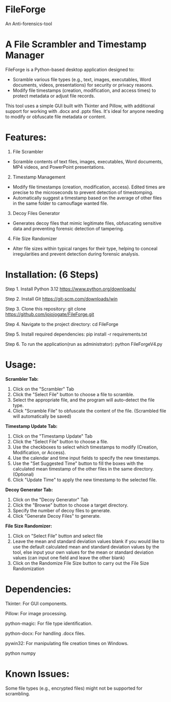 # FileForge 
An Anti-forensics-tool


# A File Scrambler and Timestamp Manager

FileForge is a Python-based desktop application designed to:
- Scramble various file types (e.g., text, images, executables, Word documents, videos, presentations) for security or privacy reasons.
- Modify file timestamps (creation, modification, and access times) to protect metadata or adjust file records. 

This tool uses a simple GUI built with Tkinter and Pillow, with additional support for working with .docx and .pptx files. It's ideal for anyone needing to modify or obfuscate file metadata or content.

# Features:
1. File Scrambler
- Scramble contents of text files, images, executables, Word documents, MP4 videos, and PowerPoint presentations.
2. Timestamp Management
- Modify file timestamps (creation, modification, access). Edited times are precise to the microseconds to prevent detection of timestomping.
- Automatically suggest a timestamp based on the average of other files in the same folder to camouflage wanted file.
3. Decoy Files Generator
- Generates decoy files that mimic legitimate files, obfuscating sensitive data and preventing forensic detection of tampering.
4. File Size Randomizer
- Alter file sizes within typical ranges for their type, helping to conceal irregularities and prevent detection during forensic analysis.
  

# Installation: (6 Steps)

Step 1. Install  Python 3.12 https://www.python.org/downloads/

Step 2. Install Git https://git-scm.com/downloads/win

Step 3. Clone this repository: git clone https://github.com/jojojogate/FileForge.git

Step 4. Navigate to the project directory: cd FileForge

Step 5. Install required dependencies: pip install -r requirements.txt

Step 6. To run the application(run as administrator): python FileForgeV4.py

# Usage:

**Scrambler Tab:**
1. Click on the "Scrambler" Tab
2. Click the "Select File" button to choose a file to scramble.
3. Select the appropriate file, and the program will auto-detect the file type.
4. Click "Scramble File" to obfuscate the content of the file. (Scrambled file will automatically be saved)

   
**Timestamp Update Tab:**
1. Click on the "Timestamp Update" Tab
2. Click the "Select File" button to choose a file.
3. Use the checkboxes to select which timestamps to modify (Creation, Modification, or Access).
4. Use the calendar and time input fields to specify the new timestamps.
5. Use the "Set Suggested Time" button to fill the boxes with the calculated mean timestamp of the other files in the same directory. (Optional)
6. Click "Update Time" to apply the new timestamp to the selected file.
   

**Decoy Generator Tab:**
1. Click on the "Decoy Generator" Tab 
2. Click the "Browse" button to choose a target directory.
3. Specify the number of decoy files to generate.
4. Click "Generate Decoy Files" to generate.


**File Size Randomizer:**
1. Click on "Select File" button and select file
2. Leave the mean and standard deviation values blank if you would like to use the default calculated mean and standard deviation values by the tool,
   else input your own values for the mean or standard deviation values (can input one field and leave the other blank)
3. Click on the Randomize File Size button to carry out the File Size Randomization
   

# Dependencies:
Tkinter: For GUI components.

Pillow: For image processing.

python-magic: For file type identification.

python-docx: For handling .docx files.

pywin32: For manipulating file creation times on Windows.

python numpy

# Known Issues:
Some file types (e.g., encrypted files) might not be supported for scrambling.
